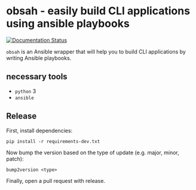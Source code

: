 # obsah - easily build CLI applications using ansible playbooks

[![Documentation Status](https://readthedocs.org/projects/obsah/badge/?version=latest)](https://obsah.readthedocs.io/en/latest/)

`obsah` is an Ansible wrapper that will help you to build CLI applications by writing Ansible playbooks.

## necessary tools

- `python` 3
- `ansible`


## Release

First, install dependencies:

```
pip install -r requirements-dev.txt
```

Now bump the version based on the type of update (e.g. major, minor, patch):

```
bump2version <type>
```

Finally, open a pull request with release.
